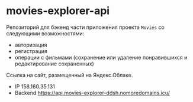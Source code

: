 # movies-explorer-api

Репозиторий для бэкенд части приложения проекта `Movies` со следующими возможностями: 
* авторизация
* регистрация 
* операции с фильмами (сохранение или удаление понравившихся и редактирование сохраненных)

Ссылка на сайт, размещенный на Яндекс.Облаке.
* IP 158.160.35.131
* Backend https://api.movies-explorer-ddsh.nomoredomains.icu/

